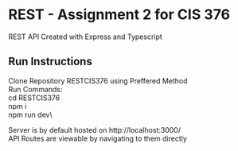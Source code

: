 # REST - Assignment 2 for CIS 376

REST API Created with Express and Typescript

## Run Instructions

Clone Repository RESTCIS376 using Preffered Method\
Run Commands:\
    cd RESTCIS376\
    npm i\
    npm run dev\

Server is by default hosted on http://localhost:3000/   
API Routes are viewable by navigating to them directly
